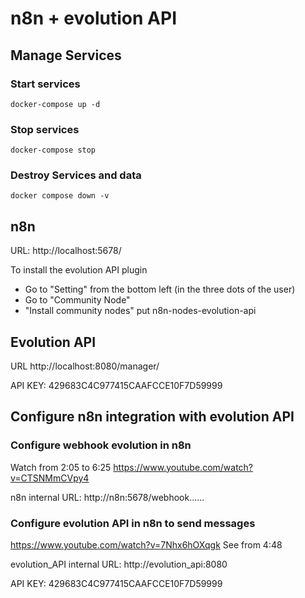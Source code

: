 # n8n + evolution API

## Manage Services

### Start services
```
docker-compose up -d
```

### Stop services
```
docker-compose stop
```

### Destroy Services and data
```
docker compose down -v
```


## n8n
URL: http://localhost:5678/

To install the evolution API plugin
* Go to "Setting" from the bottom left (in the three dots of the user)
* Go to "Community Node"
* "Install community nodes" put n8n-nodes-evolution-api



## Evolution API
URL http://localhost:8080/manager/

API KEY: 429683C4C977415CAAFCCE10F7D59999



## Configure n8n integration with evolution API

### Configure webhook evolution in n8n
Watch from 2:05 to 6:25
https://www.youtube.com/watch?v=CTSNMmCVpy4

n8n internal URL: http://n8n:5678/webhook......

### Configure evolution API in n8n to send messages
https://www.youtube.com/watch?v=7Nhx6hOXqgk
See from 4:48 

evolution_API internal URL: http://evolution_api:8080

API KEY: 429683C4C977415CAAFCCE10F7D59999

